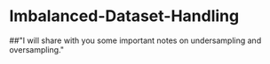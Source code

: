 # Imbalanced-Dataset-Handling
##"I will share with you some important notes on undersampling and oversampling."
